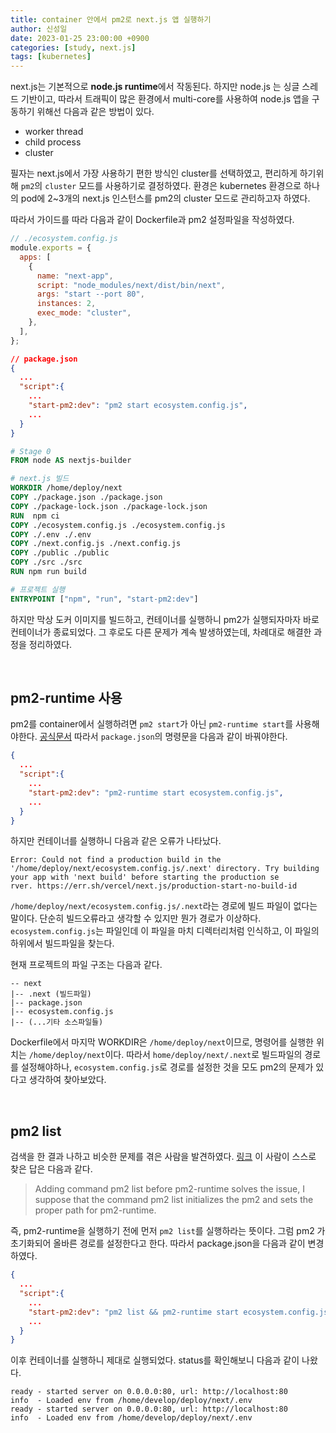 ```yaml
---
title: container 안에서 pm2로 next.js 앱 실행하기
author: 신성일
date: 2023-01-25 23:00:00 +0900
categories: [study, next.js]
tags: [kubernetes]
---
```


next.js는 기본적으로 **node.js runtime**에서 작동된다. 하지만 node.js 는 싱글 스레드 기반이고, 따라서 트래픽이 많은 환경에서 multi-core를 사용하여 node.js 앱을 구동하기 위해선 다음과 같은 방법이 있다.

- worker thread 
- child process 
- cluster

필자는 next.js에서 가장 사용하기 편한 방식인 cluster를 선택하였고, 편리하게 하기위해 `pm2`의 `cluster` 모드를 사용하기로 결정하였다. 환경은 kubernetes 환경으로 하나의 pod에 2~3개의 next.js 인스턴스를 pm2의 cluster 모드로 관리하고자 하였다. 

따라서 가이드를 따라 다음과 같이 Dockerfile과 pm2 설정파일을 작성하였다.

```js
// ./ecosystem.config.js
module.exports = {
  apps: [
    {
      name: "next-app",
      script: "node_modules/next/dist/bin/next",
      args: "start --port 80",
      instances: 2,
      exec_mode: "cluster",
    },
  ],
};
```

```json
// package.json
{
  ...
  "script":{
    ...
    "start-pm2:dev": "pm2 start ecosystem.config.js",
    ...
  }
}
```

```dockerfile
# Stage 0 
FROM node AS nextjs-builder

# next.js 빌드
WORKDIR /home/deploy/next
COPY ./package.json ./package.json
COPY ./package-lock.json ./package-lock.json
RUN  npm ci
COPY ./ecosystem.config.js ./ecosystem.config.js
COPY ./.env ./.env
COPY ./next.config.js ./next.config.js
COPY ./public ./public
COPY ./src ./src
RUN npm run build

# 프로젝트 실행
ENTRYPOINT ["npm", "run", "start-pm2:dev"]
```

하지만 막상 도커 이미지를 빌드하고, 컨테이너를 실행하니 pm2가 실행되자마자 바로 컨테이너가 종료되었다. 그 후로도 다른 문제가 계속 발생하였는데, 차례대로 해결한 과정을 정리하였다.

<br/>

## pm2-runtime 사용

pm2를 container에서 실행하려면 `pm2 start`가 아닌 `pm2-runtime start`를 사용해야한다. [공식문서](https://pm2.keymetrics.io/docs/usage/docker-pm2-nodejs/) 
따라서 `package.json`의 명령문을 다음과 같이 바꿔야한다.

```json
{
  ...
  "script":{
    ...
    "start-pm2:dev": "pm2-runtime start ecosystem.config.js",
    ...
  }
}
```

하지만 컨테이너를 실행하니 다음과 같은 오류가 나타났다.

```
Error: Could not find a production build in the '/home/deploy/next/ecosystem.config.js/.next' directory. Try building your app with 'next build' before starting the production se
rver. https://err.sh/vercel/next.js/production-start-no-build-id
```

`/home/deploy/next/ecosystem.config.js/.next`라는 경로에 빌드 파일이 없다는 말이다. 단순히 빌드오류라고 생각할 수 있지만 뭔가 경로가 이상하다. `ecosystem.config.js`는 파일인데 이 파일을 마치 디렉터리처럼 인식하고, 이 파일의 하위에서 빌드파일을 찾는다.

현재 프로젝트의 파일 구조는 다음과 같다.

```
-- next
|-- .next (빌드파일)
|-- package.json
|-- ecosystem.config.js
|-- (...기타 소스파일들)
```

Dockerfile에서 마지막 WORKDIR은 `/home/deploy/next`이므로, 명령어를 실행한 위치는 `/home/deploy/next`이다. 따라서 `home/deploy/next/.next`로 빌드파일의 경로를 설정해야하나, `ecosystem.config.js`로 경로를 설정한 것을 모도 pm2의 문제가 있다고 생각하여 찾아보았다.

<br/>

## pm2 list

검색을 한 결과 나하고 비슷한 문제를 겪은 사람을 발견하였다. [링크](https://stackoverflow.com/questions/66296203/azure-app-service-linux-next-js-app-pm2-not-possible-to-set-cluster-mode)
이 사람이 스스로 찾은 답은 다음과 같다.

> Adding command pm2 list before pm2-runtime solves the issue, I suppose that the command pm2 list initializes the pm2 and sets the proper path for pm2-runtime.

즉, pm2-runtime을 실행하기 전에 먼저 `pm2 list`를 실행하라는 뜻이다. 그럼 pm2 가 초기화되어 올바른 경로를 설정한다고 한다. 따라서 package.json을 다음과 같이 변경하였다.

```json
{
  ...
  "script":{
    ...
    "start-pm2:dev": "pm2 list && pm2-runtime start ecosystem.config.js",
    ...
  }
}
```

이후 컨테이너를 실행하니 제대로 실행되었다. status를 확인해보니 다음과 같이 나왔다.

```shell
ready - started server on 0.0.0.0:80, url: http://localhost:80
info  - Loaded env from /home/develop/deploy/next/.env
ready - started server on 0.0.0.0:80, url: http://localhost:80
info  - Loaded env from /home/develop/deploy/next/.env
```







